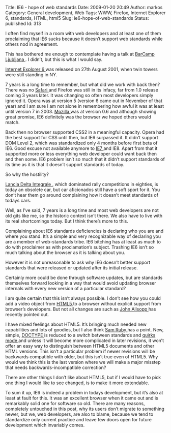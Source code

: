 Title: IE6 - hope of web standards
Date: 2009-01-20 20:49
Author: markos
Category: General development, Web
Tags: WWW, Firefox, Internet Explorer 6, standards, HTML, html5
Slug: ie6-hope-of-web-standards
Status: published
Id: 313

<div>
 <p>
  I often find myself in a room with web developers and at least one of them proclaiming that IE6 sucks because it doesn’t support web standards while others nod in agreement.
 </p>
 <p>
  This has bothered me enough to contemplate having a talk at
  <a href="http://www.barcamp.si/">
   BarCamp Ljubljana
  </a>
  . I didn’t, but this is what I would say.
 </p>
 <p>
  <a class="zem_slink" href="http://en.wikipedia.org/wiki/Internet_Explorer_6" rel="wikipedia" title="Internet Explorer 6">
   Internet Explorer 6
  </a>
  was released on 27th August 2001, when twin towers were still standing in NY.
 </p>
 <p>
  7 years is a long time to remember, but what did we work with back then? There was no
  <a class="zem_slink" href="http://www.apple.com/safari/" rel="homepage" title="Safari (web browser)">
   Safari
  </a>
  and Firefox was still in its infacy, far from 1.0 release coming 3 years later. It was changing so often most developers simply ignored it. Opera was at version 5 (version 6 came out in November of that year) and I am sure I am not alone in remembering how awful it was at least until version 7 in 2003.
  <a class="zem_slink" href="http://mozilla.com" rel="homepage" title="Mozilla">
   Mozilla
  </a>
  was at version 0.6 and although showing great promise, IE6 definitely was the browser we hoped others would match.
 </p>
 <p>
  Back then no browser supported CSS2 in a meaningful capacity. Opera had the best support for CSS until then, but IE6 surpassed it. It didn’t support DOM Level 2, which was standardized only 4 months before first beta of IE6. Good excuse not available anymore to
  <a class="zem_slink" href="http://en.wikipedia.org/wiki/Internet_Explorer_7" rel="wikipedia" title="Internet Explorer 7">
   IE7
  </a>
  and IE8. Apart from that it supported more or less everything web developer could want back then and then some. IE6 problem isn’t so much that it didn’t support standards of its time as it is that it doesn’t support standards of today.
 </p>
 <p>
  So why the hostility?
 </p>
 <p>
  <a class="zem_slink" href="http://en.wikipedia.org/wiki/Lancia_Delta" rel="wikipedia" title="Lancia Delta">
   Lancia Delta Integrale
  </a>
  , which dominated rally competitions in eighties, is today an obsolete car, but car aficionados still have a soft sport for it. You don’t hear them go around complaining how it doesn’t meet standards of todays cars.
 </p>
 <p>
  Well, as I’ve said, 7 years is a long time and most web developers are not old gits like me, so the historic context isn’t there. We also have to live with its real shortcomings today. But I think there’s more to this.
 </p>
 <p>
  Complaining about IE6 standards deficiencies is declaring who you are and where you stand. It’s a simple and very recognizable way of declaring you are a member of web-standards tribe. IE6 bitching has at least as much to do with proclaimer as with proclamation’s subject. Trashing IE6 isn’t so much talking about the browser as it is talking about you.
 </p>
 <p>
  However it is not unreasonable to ask why IE6 doesn’t better support standards that were released or updated after its initial release.
 </p>
 <p>
  Certainly more could be done through software updates, but are standards themselves forward looking in a way that would avoid updating browser internals with every new version of a particular standard?
 </p>
 <p>
  I am quite certain that this isn’t always possible. I don’t see how you could add a video object from
  <a class="zem_slink" href="http://en.wikipedia.org/wiki/HTML_5" rel="wikipedia" title="HTML 5">
   HTML5
  </a>
  to a browser without explicit support from browser’s developers. But not all changes are such as
  <a href="http://www.alistapart.com/articles/semanticsinhtml5">
   John Allsopp
  </a>
  has recently pointed out.
 </p>
 <p>
  I have mixed feelings about HTML5. It’s bringing much needed new capabilities and lots of goodies, but I also think
  <a href="http://intertwingly.net/blog/2009/01/15/Grandiosity">
   Sam Ruby
  </a>
  has a point. New, simple,
  <a class="zem_slink" href="http://en.wikipedia.org/wiki/Document_Type_Declaration" rel="wikipedia" title="Document Type Declaration">
   DOCTYPE
  </a>
  is reduced to a switch between standards and
  <a class="zem_slink" href="http://en.wikipedia.org/wiki/Quirks_mode" rel="wikipedia" title="Quirks mode">
   quirks mode
  </a>
  and unless it will become more complicated in later revisions, it won’t offer an easy way to distinguish between HTML5 documents and other HTML versions. This isn’t a particular problem if newer revisions will be backwards compatible with older, but this isn’t true even of HTML5. Why would we think this is the last version where we will make a major misstep that needs backwards-incompatible correction?
 </p>
 <p>
  There are other things I don’t like about HTML5, but if I would have to pick one thing I would like to see changed, is to make it more extendable.
 </p>
 <p>
  To sum it up, IE6 is indeed a problem in todays development, but it’s also at least at fault for this. It was an excellent browser when it came out and is remarkably solid one for software so old. There are many reasons, completely untouched in this post, why its users don’t migrate to something newer, but we, web developers, are also to blame, because we tend to standardize only current practice and leave few doors open for future development which invariably comes.
 </p>
</div>
